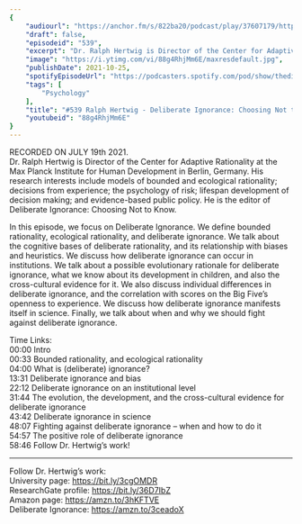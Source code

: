 ```yaml
---
{
	"audiourl": "https://anchor.fm/s/822ba20/podcast/play/37607179/https%3A%2F%2Fd3ctxlq1ktw2nl.cloudfront.net%2Fstaging%2F2021-6-21%2F6bbf875f-5efc-fd82-5e8e-d18db6beb29d.m4a",
	"draft": false,
	"episodeid": "539",
	"excerpt": "Dr. Ralph Hertwig is Director of the Center for Adaptive Rationality at the Max Planck Institute for Human Development in Berlin, Germany. His research interests include models of bounded and ecological rationality; decisions from experience; the psychology of risk; lifespan development of decision making; and evidence-based public policy. He is the editor of Deliberate Ignorance: Choosing Not to Know.",
	"image": "https://i.ytimg.com/vi/88g4RhjMm6E/maxresdefault.jpg",
	"publishDate": 2021-10-25,
	"spotifyEpisodeUrl": "https://podcasters.spotify.com/pod/show/thedissenter/episodes/539-Ralph-Hertwig---Deliberate-Ignorance-Choosing-Not-to-Know-e14q6ab",
	"tags": [
		"Psychology"
	],
	"title": "#539 Ralph Hertwig - Deliberate Ignorance: Choosing Not to Know",
	"youtubeid": "88g4RhjMm6E"
}
---
```

RECORDED ON JULY 19th 2021.  
Dr. Ralph Hertwig is Director of the Center for Adaptive Rationality at the Max Planck Institute for Human Development in Berlin, Germany. His research interests include models of bounded and ecological rationality; decisions from experience; the psychology of risk; lifespan development of decision making; and evidence-based public policy. He is the editor of Deliberate Ignorance: Choosing Not to Know.

In this episode, we focus on Deliberate Ignorance. We define bounded rationality, ecological rationality, and deliberate ignorance. We talk about the cognitive bases of deliberate rationality, and its relationship with biases and heuristics. We discuss how deliberate ignorance can occur in institutions. We talk about a possible evolutionary rationale for deliberate ignorance, what we know about its development in children, and also the cross-cultural evidence for it. We also discuss individual differences in deliberate ignorance, and the correlation with scores on the Big Five’s openness to experience. We discuss how deliberate ignorance manifests itself in science. Finally, we talk about when and why we should fight against deliberate ignorance. 

Time Links:  
<time>00:00</time> Intro  
<time>00:33</time> Bounded rationality, and ecological rationality  
<time>04:00</time> What is (deliberate) ignorance?  
<time>13:31</time> Deliberate ignorance and bias  
<time>22:12</time> Deliberate ignorance on an institutional level  
<time>31:44</time> The evolution, the development, and the cross-cultural evidence for deliberate ignorance  
<time>43:42</time> Deliberate ignorance in science  
<time>48:07</time> Fighting against deliberate ignorance – when and how to do it  
<time>54:57</time> The positive role of deliberate ignorance  
<time>58:46</time> Follow Dr. Hertwig’s work!

---

Follow Dr. Hertwig’s work:  
University page: https://bit.ly/3cgOMDR  
ResearchGate profile: https://bit.ly/36D7IbZ  
Amazon page: https://amzn.to/3hKFTVE  
Deliberate Ignorance: https://amzn.to/3ceadoX
